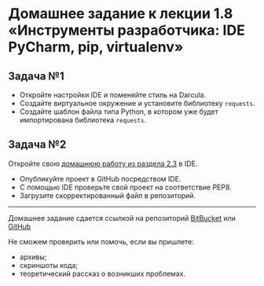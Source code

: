 # Домашнее задание к лекции 1.8 «Инструменты разработчика: IDE PyCharm, pip, virtualenv»

## Задача №1
* Откройте настройки IDE и поменяйте стиль на Darcula.
* Создайте виртуальное окружение и установите библиотеку `requests`.
* Создайте шаблон файла типа Python, в котором уже будет импортирована библиотека `requests`.

## Задача №2
Откройте свою [домашнюю работу из раздела 2.3](encoding/) в IDE.
* Опубликуйте проект в GitHub посредством IDE.
* С помощью IDE проверьте свой проект на соответствие PEP8.
* Загрузите скорректированный файл в репозиторий.

---
Домашнее задание сдается ссылкой на репозиторий [BitBucket](https://bitbucket.org/) или [GitHub](https://github.com/)

Не сможем проверить или помочь, если вы пришлете:
* архивы;
* скриншоты кода;
* теоретический рассказ о возникших проблемах.
